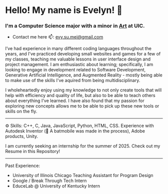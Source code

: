 # Hello! My name is Evelyn! 👋

### I'm a Computer Science major with a minor in [Art](https://sites.google.com/view/evelynsjohnson/about-me?authuser=0) at UIC.

- Contact me here 📫: evy.su.mei@gmail.com

I’ve had experience in many different coding languages throughout the years, and I’ve practiced developing small websites and games for a few of my classes, teaching me valuable lessons in user interface design and project management. I am enthusiastic about learning; specifically, I am looking to engage in development related to Software Development, Generative Artificial Intelligence, and Augmented Reality - mostly being able to make use of the skills I've aquired from being multidisciplinary.

I wholeheartedly enjoy using my knowledge to not only create tools that will help with efficiency and quality of life, but also to be able to teach others about everything I've learned. I have also found that my passion for exploring new concepts allows me to be able to pick up these new tools or skills on the fly.

---

⚙️ Skills: C++, C, Java, JavaScript, Python, HTML, CSS.
Experience with Autodesk Inventor (🦇 A batmobile was made in the process), Adobe products, Unity.

I am currently seeking an internship for the summer of 2025.
Check out my Resume in this Repository!

---

Past Experience:
- University of Illinois Chicago Teaching Assistant for Program Design
- Google / Break Through Tech Intern
- EduceLab @ University of Kentucky Intern
